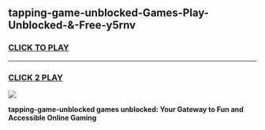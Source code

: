 
## tapping-game-unblocked-Games-Play-Unblocked-&-Free-y5rnv
<h3>
<a href="https://premium76.site?title=tapping-game-unblocked&ref=24A">CLICK TO PLAY</a></h3>
<hr>

<h3>
<a href="https://premium76.site?title=tapping-game-unblocked&ref=24A">CLICK 2 PLAY</a>
  
</h3>

<a href="https://premium76.site?title=tapping-game-unblocked&ref=24A"><img src="https://clearcache.store/games.png"></a>


**tapping-game-unblocked games unblocked: Your Gateway to Fun and Accessible Online Gaming**
